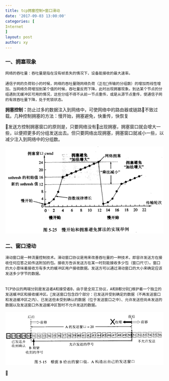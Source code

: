 ```yaml
---
title: tcp拥塞控制+窗口滑动
date: '2017-09-03 13:00:00'
categories: [
Internet
]
layout: post
author: xy
---
```


### 一、拥塞现象
    网络的吞吐量：吞吐量是指在没有帧丢失的情况下，设备能接收的最大速率。

    通信子网的负荷较小的时候，网络的吞吐量随网络负荷（正在传输的分组数）的增加而线性增加。当网络负荷增加到某个值的时候，吞吐量反而下降，此时出现拥塞现象。到达某个节点的分组遇到无缓冲区可用的情况，这些分组不得不从前一节点重传，或是从源节点重传，使通信子网的有效吞吐量下降，处于死锁状态。

<b>拥塞控制：</b>防止过多的数据注入到网络中，可使网络中的路由器或链路不致过载。几种控制拥塞的方法：慢开始，拥塞避免，快重传，快恢复
<p>
    发送方控制拥塞窗口的原则是，只要网络没有出现拥塞，拥塞窗口就会增大一些，以便把更多的分组发送出去。但只要网络出现拥塞，拥塞窗口就减小一些，以减少注入到网络中的分组数。
</p>

![拥塞避免](/images/拥塞避免和慢开始.png)

### 二、窗口滑动

    滑动窗口是一种流量控制技术。滑动窗口协议是用来改善吞吐量的一种技术，即容许发送方在接收任何应答之前传送附加的包。接收方告诉发送方在某一时刻能接收多少包（窗口尺寸）。窗口的大小意味着接收方有多大的缓冲区用户接收数据。发送方可以通过滑动窗口的大小来确定应该发送多少字节的数据。


    TCP协议的两端分别是发送者A和接受者B，由于是全双工协议，A和B都分别维护着一个独立的发送缓冲区和接收缓冲区。发送窗口包含四个部分：已发送并受到确定的数据（不再发送窗口和发送缓冲区之内）、已发送但未受到确认的数据（位于发送窗口之中）、允许发送但尚未发送的数据以及发送窗口外发送缓冲区暂时不允许发送的数据。
    
    
![滑动窗口](/images/滑动窗口.png)














